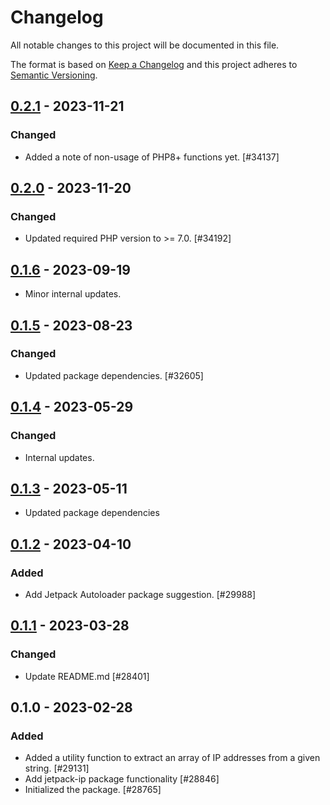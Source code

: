 # Changelog

All notable changes to this project will be documented in this file.

The format is based on [Keep a Changelog](https://keepachangelog.com/en/1.0.0/)
and this project adheres to [Semantic Versioning](https://semver.org/spec/v2.0.0.html).

## [0.2.1] - 2023-11-21
### Changed
- Added a note of non-usage of PHP8+ functions yet. [#34137]

## [0.2.0] - 2023-11-20
### Changed
- Updated required PHP version to >= 7.0. [#34192]

## [0.1.6] - 2023-09-19

- Minor internal updates.

## [0.1.5] - 2023-08-23
### Changed
- Updated package dependencies. [#32605]

## [0.1.4] - 2023-05-29
### Changed
- Internal updates.

## [0.1.3] - 2023-05-11

- Updated package dependencies

## [0.1.2] - 2023-04-10
### Added
- Add Jetpack Autoloader package suggestion. [#29988]

## [0.1.1] - 2023-03-28
### Changed
- Update README.md [#28401]

## 0.1.0 - 2023-02-28
### Added
- Added a utility function to extract an array of IP addresses from a given string. [#29131]
- Add jetpack-ip package functionality [#28846]
- Initialized the package. [#28765]

[0.2.1]: https://github.com/automattic/jetpack-ip/compare/v0.2.0...v0.2.1
[0.2.0]: https://github.com/automattic/jetpack-ip/compare/v0.1.6...v0.2.0
[0.1.6]: https://github.com/automattic/jetpack-ip/compare/v0.1.5...v0.1.6
[0.1.5]: https://github.com/automattic/jetpack-ip/compare/v0.1.4...v0.1.5
[0.1.4]: https://github.com/automattic/jetpack-ip/compare/v0.1.3...v0.1.4
[0.1.3]: https://github.com/automattic/jetpack-ip/compare/v0.1.2...v0.1.3
[0.1.2]: https://github.com/automattic/jetpack-ip/compare/v0.1.1...v0.1.2
[0.1.1]: https://github.com/automattic/jetpack-ip/compare/v0.1.0...v0.1.1
